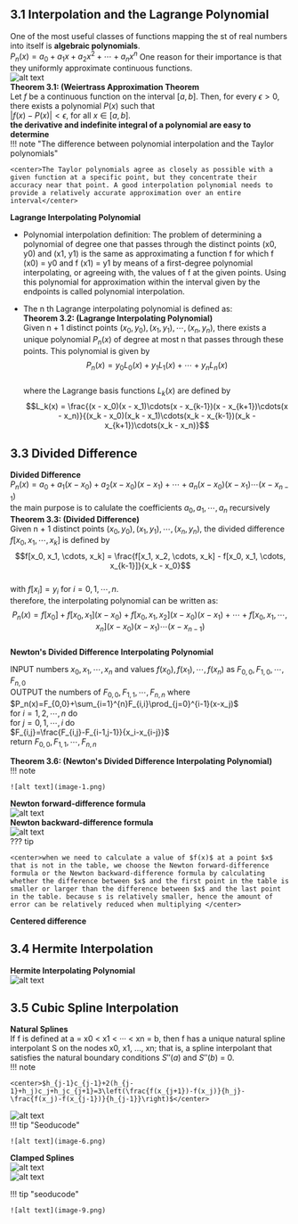 ## 3.1 Interpolation and the Lagrange Polynomial   
One of the most useful classes of functions mapping the st of real numbers into itself is **algebraic polynomials**.  
$P_n(x) = a_0 + a_1x + a_2x^2 + \cdots + a_nx^n$ 
One reason for their importance is that they uniformly approximate continuous functions.  
![alt text](image.png)  
**Theorem 3.1: (Weiertrass Approximation Theorem**  
Let $f$ be a continuous function on the interval $[a, b]$. Then, for every $\epsilon > 0$, there exists a polynomial $P(x)$ such that   
$|f(x) - P(x)| < \epsilon$, for all $x \in [a, b]$.  
**the derivative and indefinite integral of a polynomial are easy to determine**   
!!! note "The difference between polynomial interpolation and the Taylor polynomials"  
 
    <center>The Taylor polynomials agree as closely as possible with a given function at a specific point, but they concentrate their accuracy near that point. A good interpolation polynomial needs to provide a relatively accurate approximation over an entire interval</center>  

**Lagrange Interpolating Polynomial**  
* Polynomial interpolation definition: 
The problem of determining a polynomial of degree one that passes through the distinct
points (x0, y0) and (x1, y1) is the same as approximating a function f for which f (x0) = y0
and f (x1) = y1 by means of a first-degree polynomial interpolating, or agreeing with, the
values of f at the given points. Using this polynomial for approximation within the interval
given by the endpoints is called polynomial interpolation.    
  
* The n th Lagrange interpolating polynomial is defined as:   
**Theorem 3.2: (Lagrange Interpolating Polynomial)**  
Given n + 1 distinct points $(x_0, y_0), (x_1, y_1), \cdots, (x_n, y_n)$, there exists a unique polynomial $P_n(x)$ of degree at most n that passes through these points. This polynomial is given by 
$$P_n(x) = y_0L_0(x) + y_1L_1(x) + \cdots + y_nL_n(x)$$  
where the Lagrange basis functions $L_k(x)$ are defined by    
$$L_k(x) = \frac{(x - x_0)(x - x_1)\cdots(x - x_{k-1})(x - x_{k+1})\cdots(x - x_n)}{(x_k - x_0)(x_k - x_1)\cdots(x_k - x_{k-1})(x_k - x_{k+1})\cdots(x_k - x_n)}$$  

## 3.3 Divided Difference  
**Divided Difference**  
$P_n(x)=a_0+a_1(x-x_0)+a_2(x-x_0)(x-x_1)+\cdots+a_n(x-x_0)(x-x_1)\cdots(x-x_{n-1})$  
the main purpose is to calulate the coefficients $a_0, a_1, \cdots, a_n$ recursively  
**Theorem 3.3: (Divided Difference)**  
Given n + 1 distinct points $(x_0, y_0), (x_1, y_1), \cdots, (x_n, y_n)$, the divided difference $f[x_0, x_1, \cdots, x_k]$ is defined by  
$$f[x_0, x_1, \cdots, x_k] = \frac{f[x_1, x_2, \cdots, x_k] - f[x_0, x_1, \cdots, x_{k-1}]}{x_k - x_0}$$  
with $f[x_i] = y_i$ for $i = 0, 1, \cdots, n$.  
therefore, the interpolating polynomial can be written as:  
$$P_n(x) = f[x_0] + f[x_0, x_1](x - x_0) + f[x_0, x_1, x_2](x - x_0)(x - x_1) + \cdots + f[x_0, x_1, \cdots, x_n](x - x_0)(x - x_1)\cdots(x - x_{n-1})$$  
**Newton's Divided Difference Interpolating Polynomial**  
 
INPUT numbers $x_0,x_1,\cdots,x_n$ and values $f(x_0),f(x_1),\cdots,f(x_n)$ as $F_{0,0},F_{1,0},\cdots,F_{n,0}$  
OUTPUT the numbers of $F_{0,0}, F_{1,1}, \cdots, F_{n,n}$ where  
$P_n(x)=F_{0,0}+\sum_{i=1}^{n}F_{i,i}\prod_{j=0}^{i-1}(x-x_j)$  
for $i=1,2,\cdots,n$ do  
    for $j=0,1,\cdots,i$ do  
        $F_{i,j}=\frac{F_{i,j}-F_{i-1,j-1}}{x_i-x_{i-j}}$  
return $F_{0,0},F_{1,1},\cdots,F_{n,n}$  

**Theorem 3.6: (Newton's Divided Difference Interpolating Polynomial)**  
!!! note  

    ![alt text](image-1.png)  

**Newton forward-difference formula**  
![alt text](image-2.png)  
**Newton backward-difference formula**  
![alt text](image-3.png)  
??? tip  

    <center>when we need to calculate a value of $f(x)$ at a point $x$ that is not in the table, we choose the Newton forward-difference formula or the Newton backward-difference formula by calculating whether the difference between $x$ and the first point in the table is smaller or larger than the difference between $x$ and the last point in the table. because s is relatively smaller, hence the amount of error can be relatively reduced when multiplying </center>  

**Centered difference**  

## 3.4 Hermite Interpolation  
**Hermite Interpolating Polynomial**  
![alt text](image-4.png)   

## 3.5 Cubic Spline Interpolation  
**Natural Splines**  
If f is defined at a = x0 < x1 < ··· < xn = b, then f has a unique natural spline interpolant
S on the nodes x0, x1, ..., xn; that is, a spline interpolant that satisfies the natural boundary
conditions $S''(a)$ and $S''(b)$ = 0.  
!!! note  

    <center>$h_{j-1}c_{j-1}+2(h_{j-1}+h_j)c_j+h_jc_{j+1}=3\left(\frac{f(x_{j+1})-f(x_j)}{h_j}-\frac{f(x_j)-f(x_{j-1})}{h_{j-1}}\right)$</center>  

![alt text](image-5.png)  
!!! tip "Seoducode"  

    ![alt text](image-6.png)  

**Clamped Splines**  
![alt text](image-7.png)  
![alt text](image-8.png)  

!!! tip "seoducode"  

    ![alt text](image-9.png)  









